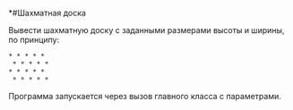 *#Шахматная доска

Вывести шахматную доску с заданными размерами высоты и ширины, по принципу:
```
* * * * * 
 * * * * *
* * * * * 
 * * * * * 
```
Программа запускается через вызов главного класса с параметрами.